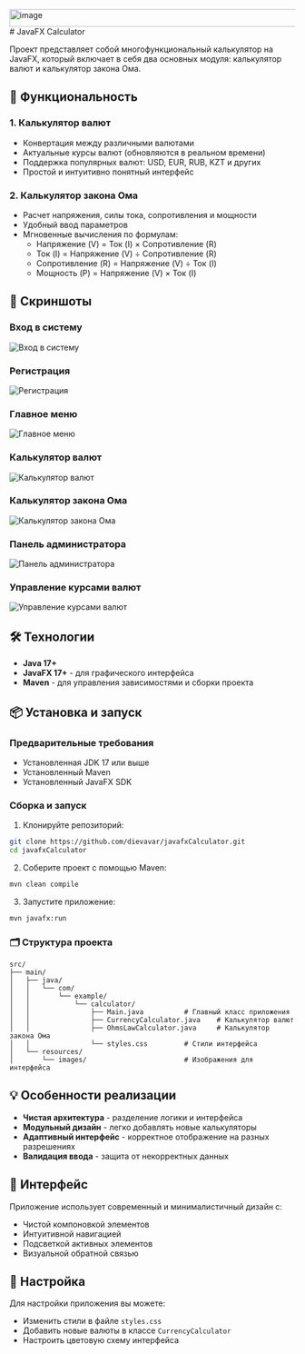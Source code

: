 <img width="642" height="31" alt="image" src="https://github.com/user-attachments/assets/3ba8490e-f93a-45d9-a4ba-c545872c2a10" /># JavaFX Calculator

Проект представляет собой многофункциональный калькулятор на JavaFX, который включает в себя два основных модуля: калькулятор валют и калькулятор закона Ома.

## 🚀 Функциональность

### 1. Калькулятор валют
- Конвертация между различными валютами
- Актуальные курсы валют (обновляются в реальном времени)
- Поддержка популярных валют: USD, EUR, RUB, KZT и других
- Простой и интуитивно понятный интерфейс

### 2. Калькулятор закона Ома
- Расчет напряжения, силы тока, сопротивления и мощности
- Удобный ввод параметров
- Мгновенные вычисления по формулам:
  - Напряжение (V) = Ток (I) × Сопротивление (R)
  - Ток (I) = Напряжение (V) ÷ Сопротивление (R)
  - Сопротивление (R) = Напряжение (V) ÷ Ток (I)
  - Мощность (P) = Напряжение (V) × Ток (I)

## 📸 Скриншоты
### Вход в систему 
![Вход в систему](images/enter.png)

### Регистрация 
![Регистрация](images/register.png)

### Главное меню
![Главное меню](images/main_menu.png)

### Калькулятор валют
![Калькулятор валют](images/currency_calculator.png)

### Калькулятор закона Ома
![Калькулятор закона Ома](images/ohms_law_calculator.png)

### Панель администратора
![Панель администратора](images/admin_panel.png)

### Управление курсами валют
![Управление курсами валют](images/manage.png)

## 🛠 Технологии

- **Java 17+**
- **JavaFX 17+** - для графического интерфейса
- **Maven** - для управления зависимостями и сборки проекта

## 📦 Установка и запуск

### Предварительные требования
- Установленная JDK 17 или выше
- Установленный Maven
- Установленный JavaFX SDK

### Сборка и запуск

1. Клонируйте репозиторий:
```bash
git clone https://github.com/dievavar/javafxCalculator.git
cd javafxCalculator
```

2. Соберите проект с помощью Maven:
```bash
mvn clean compile
```

3. Запустите приложение:
```bash
mvn javafx:run
```

### 🗂 Структура проекта

```
src/
├── main/
│   ├── java/
│   │   └── com/
│   │       └── example/
│   │           └── calculator/
│   │               ├── Main.java          # Главный класс приложения
│   │               ├── CurrencyCalculator.java    # Калькулятор валют
│   │               ├── OhmsLawCalculator.java     # Калькулятор закона Ома
│   │               └── styles.css         # Стили интерфейса
│   └── resources/
│       └── images/                        # Изображения для интерфейса
```

## 💡 Особенности реализации

- **Чистая архитектура** - разделение логики и интерфейса
- **Модульный дизайн** - легко добавлять новые калькуляторы
- **Адаптивный интерфейс** - корректное отображение на разных разрешениях
- **Валидация ввода** - защита от некорректных данных

## 🎨 Интерфейс

Приложение использует современный и минималистичный дизайн с:
- Чистой компоновкой элементов
- Интуитивной навигацией
- Подсветкой активных элементов
- Визуальной обратной связью

## 🔧 Настройка

Для настройки приложения вы можете:
- Изменить стили в файле `styles.css`
- Добавить новые валюты в классе `CurrencyCalculator`
- Настроить цветовую схему интерфейса
